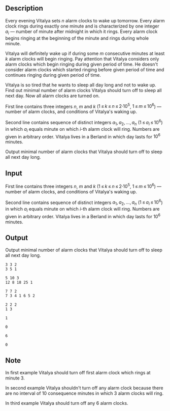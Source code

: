 ## Description

<div><p>Every evening Vitalya sets <span class="tex-span"><i>n</i></span> alarm clocks to wake up tomorrow. Every alarm clock rings during exactly one minute and is characterized by one integer <span class="tex-span"><i>a</i><sub class="lower-index"><i>i</i></sub></span>&nbsp;— number of minute after midnight in which it rings. Every alarm clock begins ringing at the beginning of the minute and rings during whole minute. </p><p>Vitalya will definitely wake up if during some <span class="tex-span"><i>m</i></span> consecutive minutes at least <span class="tex-span"><i>k</i></span> alarm clocks will begin ringing. Pay attention that Vitalya considers only alarm clocks which begin ringing during given period of time. He doesn't consider alarm clocks which started ringing before given period of time and continues ringing during given period of time.</p><p>Vitalya is so tired that he wants to sleep all day long and not to wake up. Find out minimal number of alarm clocks Vitalya should turn off to sleep all next day. Now all alarm clocks are turned on. </p></div><div class="input-specification"><p>First line contains three integers <span class="tex-span"><i>n</i></span>, <span class="tex-span"><i>m</i></span> and <span class="tex-span"><i>k</i></span> (<span class="tex-span">1 ≤ <i>k</i> ≤ <i>n</i> ≤ 2·10<sup class="upper-index">5</sup></span>, <span class="tex-span">1 ≤ <i>m</i> ≤ 10<sup class="upper-index">6</sup></span>)&nbsp;— number of alarm clocks, and conditions of Vitalya's waking up. </p><p>Second line contains sequence of <span class="tex-font-style-bf">distinct</span> integers <span class="tex-span"><i>a</i><sub class="lower-index">1</sub>, <i>a</i><sub class="lower-index">2</sub>, ..., <i>a</i><sub class="lower-index"><i>n</i></sub></span> (<span class="tex-span">1 ≤ <i>a</i><sub class="lower-index"><i>i</i></sub> ≤ 10<sup class="upper-index">6</sup></span>) in which <span class="tex-span"><i>a</i><sub class="lower-index"><i>i</i></sub></span> equals minute on which <span class="tex-span"><i>i</i></span>-th alarm clock will ring. Numbers are given in arbitrary order. Vitalya lives in a Berland in which day lasts for <span class="tex-span">10<sup class="upper-index">6</sup></span> minutes. </p></div><div class="output-specification"><p>Output minimal number of alarm clocks that Vitalya should turn off to sleep all next day long.</p></div>

## Input

<p>First line contains three integers <span class="tex-span"><i>n</i></span>, <span class="tex-span"><i>m</i></span> and <span class="tex-span"><i>k</i></span> (<span class="tex-span">1 ≤ <i>k</i> ≤ <i>n</i> ≤ 2·10<sup class="upper-index">5</sup></span>, <span class="tex-span">1 ≤ <i>m</i> ≤ 10<sup class="upper-index">6</sup></span>)&nbsp;— number of alarm clocks, and conditions of Vitalya's waking up. </p><p>Second line contains sequence of <span class="tex-font-style-bf">distinct</span> integers <span class="tex-span"><i>a</i><sub class="lower-index">1</sub>, <i>a</i><sub class="lower-index">2</sub>, ..., <i>a</i><sub class="lower-index"><i>n</i></sub></span> (<span class="tex-span">1 ≤ <i>a</i><sub class="lower-index"><i>i</i></sub> ≤ 10<sup class="upper-index">6</sup></span>) in which <span class="tex-span"><i>a</i><sub class="lower-index"><i>i</i></sub></span> equals minute on which <span class="tex-span"><i>i</i></span>-th alarm clock will ring. Numbers are given in arbitrary order. Vitalya lives in a Berland in which day lasts for <span class="tex-span">10<sup class="upper-index">6</sup></span> minutes. </p>

## Output

<p>Output minimal number of alarm clocks that Vitalya should turn off to sleep all next day long.</p>





```input1
3 3 2
3 5 1

```




```input2
5 10 3
12 8 18 25 1

```




```input3
7 7 2
7 3 4 1 6 5 2

```




```input4
2 2 2
1 3

```




```output1
1

```




```output2
0

```




```output3
6

```




```output4
0

```



## Note

<p>In first example Vitalya should turn off first alarm clock which rings at minute <span class="tex-span">3</span>.</p><p>In second example Vitalya shouldn't turn off any alarm clock because there are no interval of <span class="tex-span">10</span> consequence minutes in which <span class="tex-span">3</span> alarm clocks will ring.</p><p>In third example Vitalya should turn off any <span class="tex-span">6</span> alarm clocks.</p>
